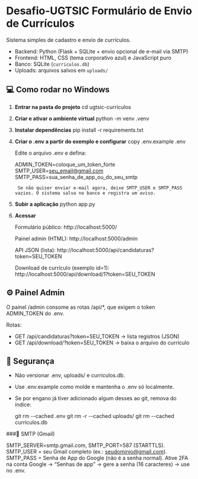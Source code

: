 # Desafio-UGTSIC Formulário de Envio de Currículos
Sistema simples de cadastro e envio de currículos.

- Backend: Python (Flask + SQLite + envio opcional de e-mail via SMTP)  
- Frontend: HTML, CSS (tema corporativo azul) e JavaScript puro  
- Banco: SQLite (`curriculos.db`)  
- Uploads: arquivos salvos em `uploads/`

## 💻 Como rodar no Windows
1. **Entrar na pasta do projeto**
   cd ugtsic-curriculos

2. **Criar e ativar o ambiente virtual**
    python -m venv .venv

3. **Instalar dependências**
    pip install -r requirements.txt

4. **Criar o .env a partir do exemplo e configurar**
    copy .env.example .env

    Edite o arquivo .env e defina:

    ADMIN_TOKEN=coloque_um_token_forte
    SMTP_USER=seu_email@gmail.com
    SMTP_PASS=sua_senha_de_app_ou_do_seu_smtp

        Se não quiser enviar e-mail agora, deixe SMTP_USER e SMTP_PASS vazios. O sistema salva no banco e registra um aviso.

5. **Subir a aplicação**
     python app.py

6. **Acessar**

    Formulário público: http://localhost:5000/

    Painel admin (HTML): http://localhost:5000/admin

    API JSON (lista): http://localhost:5000/api/candidaturas?token=SEU_TOKEN

    Download de currículo (exemplo id=1): http://localhost:5000/api/download/1?token=SEU_TOKEN

## ⚙️ Painel Admin

O painel /admin consome as rotas /api/*, que exigem o token ADMIN_TOKEN do .env.

Rotas:
- GET /api/candidaturas?token=SEU_TOKEN → lista registros (JSON)
- GET /api/download/<id>?token=SEU_TOKEN → baixa o arquivo do currículo

## 🔐 Segurança

- Não versionar .env, uploads/ e curriculos.db.
- Use .env.example como molde e mantenha o .env só localmente.
- Se por engano já tiver adicionado algum desses ao git, remova do índice:

    git rm --cached .env
    git rm -r --cached uploads/
    git rm --cached curriculos.db

###📧 SMTP (Gmail)

SMTP_SERVER=smtp.gmail.com, SMTP_PORT=587 (STARTTLS).
SMTP_USER = seu Gmail completo (ex.: seudominio@gmail.com).
SMTP_PASS = Senha de App do Google (não é a senha normal).
Ative 2FA na conta Google → “Senhas de app” → gere a senha (16 caracteres) → use no .env.
